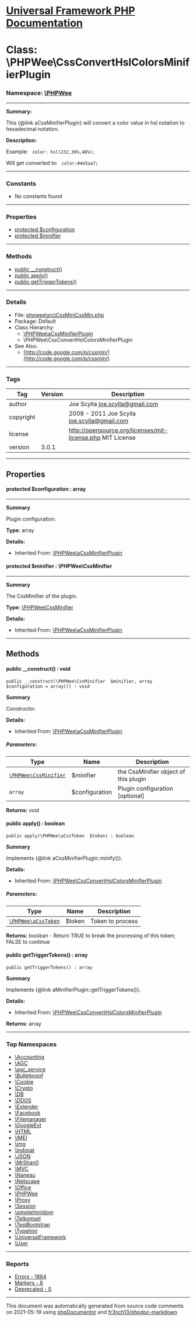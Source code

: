 # [Universal Framework PHP Documentation](../home.md)

# Class: \PHPWee\CssConvertHslColorsMinifierPlugin
### Namespace: [\PHPWee](../namespaces/PHPWee.md)
---
**Summary:**

This {@link aCssMinifierPlugin} will convert a color value in hsl notation to hexadecimal notation.

**Description:**

Example:
<code>
color: hsl(232,36%,48%);
</code>

Will get converted to:
<code>
color:#4e5aa7;
</code>

---
### Constants
* No constants found
---
### Properties
* [protected $configuration](../classes/PHPWee.aCssMinifierPlugin.md#property_configuration)
* [protected $minifier](../classes/PHPWee.aCssMinifierPlugin.md#property_minifier)
---
### Methods
* [public __construct()](../classes/PHPWee.aCssMinifierPlugin.md#method___construct)
* [public apply()](../classes/PHPWee.CssConvertHslColorsMinifierPlugin.md#method_apply)
* [public getTriggerTokens()](../classes/PHPWee.CssConvertHslColorsMinifierPlugin.md#method_getTriggerTokens)
---
### Details
* File: [phpwee\src\CssMin\CssMin.php](../files/phpwee.src.CssMin.CssMin.md)
* Package: Default
* Class Hierarchy: 
  * [\PHPWee\aCssMinifierPlugin](../classes/PHPWee.aCssMinifierPlugin.md)
  * \PHPWee\CssConvertHslColorsMinifierPlugin
* See Also:
  * [http://code.google.com/p/cssmin/](http://code.google.com/p/cssmin/)
---
### Tags
| Tag | Version | Description |
| --- | ------- | ----------- |
| author |  | Joe Scylla <joe.scylla@gmail.com> |
| copyright |  | 2008 - 2011 Joe Scylla <joe.scylla@gmail.com> |
| license |  | http://opensource.org/licenses/mit-license.php MIT License |
| version | 3.0.1 |  |
---
## Properties
<a name="property_configuration"></a>
#### protected $configuration : array
---
**Summary**

Plugin configuration.

**Type:** array

**Details:**
* Inherited From: [\PHPWee\aCssMinifierPlugin](../classes/PHPWee.aCssMinifierPlugin.md)


<a name="property_minifier"></a>
#### protected $minifier : \PHPWee\CssMinifier
---
**Summary**

The CssMinifier of the plugin.

**Type:** <a href="../classes/PHPWee.CssMinifier.html">\PHPWee\CssMinifier</a>

**Details:**
* Inherited From: [\PHPWee\aCssMinifierPlugin](../classes/PHPWee.aCssMinifierPlugin.md)



---
## Methods
<a name="method___construct" class="anchor"></a>
#### public __construct() : void

```
public __construct(\PHPWee\CssMinifier  $minifier, array  $configuration = array()) : void
```

**Summary**

Constructor.

**Details:**
* Inherited From: [\PHPWee\aCssMinifierPlugin](../classes/PHPWee.aCssMinifierPlugin.md)
##### Parameters:
| Type | Name | Description |
| ---- | ---- | ----------- |
| <code><a href="../classes/PHPWee.CssMinifier.html">\PHPWee\CssMinifier</a></code> | $minifier  | the CssMinifier object of this plugin |
| <code>array</code> | $configuration  | Plugin configuration [optional] |

**Returns:** void


<a name="method_apply" class="anchor"></a>
#### public apply() : boolean

```
public apply(\PHPWee\aCssToken  $token) : boolean
```

**Summary**

Implements {@link aCssMinifierPlugin::minify()}.

**Details:**
* Inherited From: [\PHPWee\CssConvertHslColorsMinifierPlugin](../classes/PHPWee.CssConvertHslColorsMinifierPlugin.md)
##### Parameters:
| Type | Name | Description |
| ---- | ---- | ----------- |
| <code><a href="../classes/PHPWee.aCssToken.html">\PHPWee\aCssToken</a></code> | $token  | Token to process |

**Returns:** boolean - Return TRUE to break the processing of this token; FALSE to continue


<a name="method_getTriggerTokens" class="anchor"></a>
#### public getTriggerTokens() : array

```
public getTriggerTokens() : array
```

**Summary**

Implements {@link aMinifierPlugin::getTriggerTokens()}.

**Details:**
* Inherited From: [\PHPWee\CssConvertHslColorsMinifierPlugin](../classes/PHPWee.CssConvertHslColorsMinifierPlugin.md)

**Returns:** array



---

### Top Namespaces

* [\Accounting](../namespaces/Accounting.md)
* [\AGC](../namespaces/AGC.md)
* [\agc_service](../namespaces/agc_service.md)
* [\Bulletproof](../namespaces/Bulletproof.md)
* [\Cookie](../namespaces/Cookie.md)
* [\Crypto](../namespaces/Crypto.md)
* [\DB](../namespaces/DB.md)
* [\DDOS](../namespaces/DDOS.md)
* [\Extender](../namespaces/Extender.md)
* [\Facebook](../namespaces/Facebook.md)
* [\Filemanager](../namespaces/Filemanager.md)
* [\GoogleExt](../namespaces/GoogleExt.md)
* [\HTML](../namespaces/HTML.md)
* [\IMEI](../namespaces/IMEI.md)
* [\img](../namespaces/img.md)
* [\Indosat](../namespaces/Indosat.md)
* [\JSON](../namespaces/JSON.md)
* [\MrShan0](../namespaces/MrShan0.md)
* [\MVC](../namespaces/MVC.md)
* [\Naneau](../namespaces/Naneau.md)
* [\Netscape](../namespaces/Netscape.md)
* [\Office](../namespaces/Office.md)
* [\PHPWee](../namespaces/PHPWee.md)
* [\Proxy](../namespaces/Proxy.md)
* [\Session](../namespaces/Session.md)
* [\simplehtmldom](../namespaces/simplehtmldom.md)
* [\Telkomsel](../namespaces/Telkomsel.md)
* [\TestBootstrap](../namespaces/TestBootstrap.md)
* [\Typehint](../namespaces/Typehint.md)
* [\UniversalFramework](../namespaces/UniversalFramework.md)
* [\User](../namespaces/User.md)

---

### Reports
* [Errors - 1884](../reports/errors.md)
* [Markers - 8](../reports/markers.md)
* [Deprecated - 0](../reports/deprecated.md)

---

This document was automatically generated from source code comments on 2021-05-19 using [phpDocumentor](http://www.phpdoc.org/) and [fr3nch13/phpdoc-markdown](https://github.com/fr3nch13/phpdoc-markdown)

